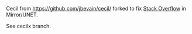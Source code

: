 Cecil from https://github.com/jbevain/cecil/ forked to fix [Stack Overflow](https://github.com/jbevain/cecil/issues/573) in Mirror/UNET.

See cecilx branch.
